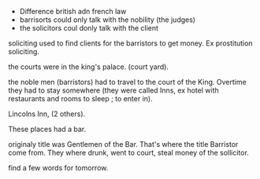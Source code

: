 - Difference british adn french law
- barrisorts could only talk with the nobility (the judges)
- the solicitors coul donly talk with the client

soliciting used to find clients for the barristors to get money. Ex prostitution soliciting. 

the courts were in the king's palace. (court yard).

the noble men (barristors) had to travel to the court of the King. Overtime they had to stay somewhere (they were called Inns, ex hotel with restaurants and rooms to sleep ; to enter in). 

Lincolns Inn, (2 others). 

These places had a bar. 

originaly title was Gentlemen of the Bar.  That's where the title Barristor come from. They where drunk, went to court, steal money of the sollicitor.

find a few words for tomorrow.

